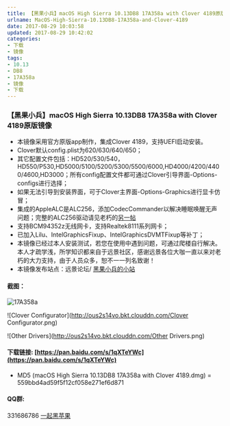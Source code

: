 ```yaml
---
title: 【黑果小兵】macOS High Sierra 10.13DB8 17A358a with Clover 4189原版镜像
urlname: MacOS-High-Sierra-10.13DB8-17A358a-and-Clover-4189
date: 2017-08-29 10:03:58
updated: 2017-08-29 10:42:02
categories:
- 下载
- 镜像
tags:
- 10.13
- DB8
- 17A358a
- 镜像
- 下载
---
```

### 【黑果小兵】macOS High Sierra 10.13DB8 17A358a with Clover 4189原版镜像

*	本镜像采用官方原版app制作，集成Clover 4189，支持UEFI启动安装。
*	Clover默认config.plist为620/630/640/650；
* 	其它配置文件包括：HD520/530/540，HD550/P530,HD5000/5100/5200/5300/5500/6000,HD4000/4200/4400/4600,HD3000；所有config配置文件都可通过Clover引导界面-Options-configs进行选择；
*  如果无法引导到安装界面，可于Clover主界面-Options-Graphics进行显卡仿冒；
*  集成的AppleALC是ALC256，添加CodecCommander以解决睡眠唤醒无声问题；完整的ALC256驱动请见老朽的[另一帖](http://bbs.pcbeta.com/viewthread-1748601-1-1.html)
*	支持BCM94352z无线网卡，支持Realtek8111系列网卡；
*	已加入Lilu、IntelGraphicsFixup、IntelGraphicsDVMTFixup等补丁；
*	本镜像已经过本人安装测试，若您在使用中遇到问题，可通过爬楼自行解决。本人才疏学浅，所学知识都来自于远景社区，感谢远景各位大咖一直以来对老朽的大力支持，由于人员众多，恕不一一列名致谢！
*	本镜像发布站点：远景论坛/ [黑果小兵的小站](https://blog.daliansky.net)

#### 截图：
![17A358a](http://ous2s14vo.bkt.clouddn.com/17A358a.png)

![Clover Configurator](http://ous2s14vo.bkt.clouddn.com/Clover Configurator.png)

![Other Drivers](http://ous2s14vo.bkt.clouddn.com/Other Drivers.png)

	
#### 下载链接: [https://pan.baidu.com/s/1qXTeYWc](https://pan.baidu.com/s/1qXTeYWc)

* MD5 (macOS High Sierra 10.13DB8 17A358a with Clover 4189.dmg) = 559bbd4ad59f5f12cf058e271ef6d871
	
#### QQ群:
331686786 [一起黑苹果](http://shang.qq.com/wpa/qunwpa?idkey=db511a29e856f37cbb871108ffa77a6e79dde47e491b8f2c8d8fe4d3c310de91)





